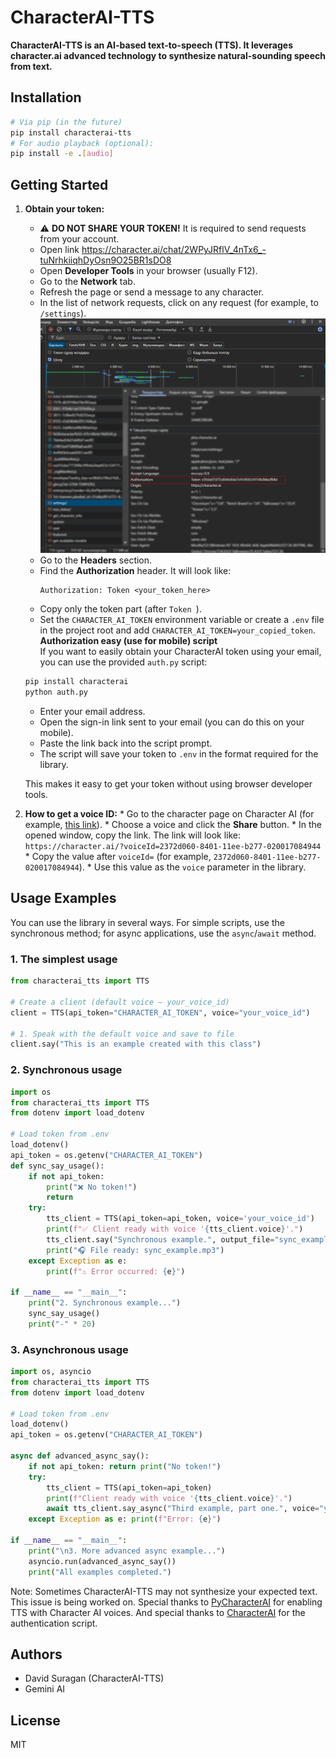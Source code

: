# CharacterAI-TTS
**CharacterAI-TTS is an AI-based text-to-speech (TTS). It leverages character.ai advanced technology to synthesize natural-sounding speech from text.**

## Installation

```bash
# Via pip (in the future)
pip install characterai-tts
# For audio playback (optional):
pip install -e .[audio]
```

## Getting Started

1.  **Obtain your token:**
    *   ⚠️ **DO NOT SHARE YOUR TOKEN!** It is required to send requests from your account.
    *   Open link https://character.ai/chat/2WPyJRflV_4nTx6_-tuNrhkiiqhDyOsn9O25BR1sDO8
    *   Open **Developer Tools** in your browser (usually F12).
    *   Go to the **Network** tab.
    *   Refresh the page or send a message to any character.
    *   In the list of network requests, click on any request (for example, to `/settings`).
    ![How to find the Authorization Token](https://github.com/dauitsuragan002/tulgatts/raw/main/img/asset.jpg)
    *   Go to the **Headers** section.
    *   Find the **Authorization** header. It will look like:
        ```
        Authorization: Token <your_token_here>
        ```
    *   Copy only the token part (after `Token `).
    *   Set the `CHARACTER_AI_TOKEN` environment variable or create a `.env` file in the project root and add `CHARACTER_AI_TOKEN=your_copied_token`.
    **Authorization easy (use for mobile) script**  
    If you want to easily obtain your CharacterAI token using your email, you can use the provided `auth.py` script:

    ```sh
    pip install characterai
    python auth.py
    ```
    - Enter your email address.
    - Open the sign-in link sent to your email (you can do this on your mobile).
    - Paste the link back into the script prompt.
    - The script will save your token to `.env` in the format required for the library.

    This makes it easy to get your token without using browser developer tools.

   2. **How to get a voice ID:** * Go to the character page on Character AI (for example, [this link](https://character.ai/chat)). * Choose a voice and click the **Share** button. * In the opened window, copy the link. The link will look like: `https://character.ai/?voiceId=2372d060-8401-11ee-b277-020017084944` * Copy the value after `voiceId=` (for example, `2372d060-8401-11ee-b277-020017084944`). * Use this value as the `voice` parameter in the library. 

## Usage Examples
You can use the library in several ways. For simple scripts, use the synchronous method; for async applications, use the `async`/`await` method.
### 1. The simplest usage

```python
from characterai_tts import TTS

# Create a client (default voice – your_voice_id)
client = TTS(api_token="CHARACTER_AI_TOKEN", voice="your_voice_id")

# 1. Speak with the default voice and save to file
client.say("This is an example created with this class")
```

### 2. Synchronous usage

```python
import os
from characterai_tts import TTS
from dotenv import load_dotenv

# Load token from .env
load_dotenv()
api_token = os.getenv("CHARACTER_AI_TOKEN")
def sync_say_usage():
    if not api_token:
        print("❌ No token!")
        return
    try:
        tts_client = TTS(api_token=api_token, voice='your_voice_id')
        print(f"✅ Client ready with voice '{tts_client.voice}'.")
        tts_client.say("Synchronous example.", output_file="sync_example.mp3")
        print("🎧 File ready: sync_example.mp3")
    except Exception as e:
        print(f"⚠️ Error occurred: {e}")

if __name__ == "__main__":
    print("2. Synchronous example...")
    sync_say_usage()
    print("-" * 20)
```

### 3. Asynchronous usage
```python
import os, asyncio
from characterai_tts import TTS
from dotenv import load_dotenv

# Load token from .env
load_dotenv()
api_token = os.getenv("CHARACTER_AI_TOKEN")

async def advanced_async_say():
    if not api_token: return print("No token!")
    try:
        tts_client = TTS(api_token=api_token)
        print(f"Client ready with voice '{tts_client.voice}'.")
        await tts_client.say_async("Third example, part one.", voice="your_voice_id", output_file="advanced_async1.mp3", play_audio=True)
    except Exception as e: print(f"Error: {e}")

if __name__ == "__main__":
    print("\n3. More advanced async example...")
    asyncio.run(advanced_async_say())
    print("All examples completed.")
```

Note: Sometimes CharacterAI-TTS may not synthesize your expected text. This issue is being worked on.
Special thanks to [PyCharacterAI](https://github.com/Xtr4F/PyCharacterAI) for enabling TTS with Character AI voices. And special thanks to [CharacterAI](https://github.com/kramcat/CharacterAI) for the authentication script.

## Authors
- David Suragan (CharacterAI-TTS)
- Gemini AI

## License
MIT
